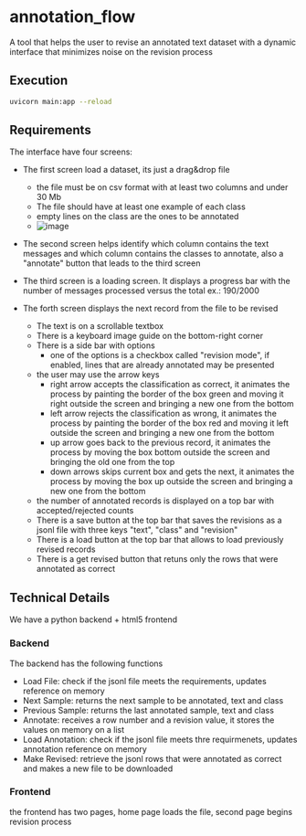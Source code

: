 # annotation_flow

A tool that helps the user to revise an annotated text dataset with a dynamic interface that minimizes noise on the revision process

## Execution

```bash
uvicorn main:app --reload
```

## Requirements
The interface have four screens:
 * The first screen load a dataset, its just a drag&drop file
    * the file must be on csv format with at least two columns and under 30 Mb
    * The file should have at least one example of each class
    * empty lines on the class are the ones to be annotated
    * ![image](https://github.com/rocharhs/annotation_flow/assets/6074339/13bb7e94-30cf-4fd9-9389-1b46257197f8)
 * The second screen helps identify which column contains the text messages and which column contains the classes to annotate, also a "annotate" button that leads to the third screen
 * The third screen is a loading screen. It displays a progress bar with the number of messages processed versus the total ex.: 190/2000 

 * The forth screen displays the next record from the file to be revised
   * The text is on a scrollable textbox 
   * There is a keyboard image guide on the bottom-right corner
   * There is a side bar with options
     * one of the options is a checkbox called "revision mode", if enabled, lines that are already annotated may be presented
   * the user may use the arrow keys
     * right arrow accepts the classification as correct, it animates the process by painting the border of the box green and moving it right outside the screen and bringing a new one from the bottom
     * left arrow rejects the classification as wrong, it animates the process by painting the border of the box red and moving it left outside the screen and bringing a new one from the bottom
     * up arrow goes back to the previous record, it animates the process by moving the box bottom outside the screen and bringing the old one from the top
     * down arrows skips current box and gets the next, it animates the process by moving the box up outside the screen and bringing a new one from the bottom
   * the number of annotated records is displayed on a top bar with accepted/rejected counts
   * There is a save button at the top bar that saves the revisions as a jsonl file with three keys "text", "class" and "revision"  
   * There is a load button at the top bar that allows to load previously revised records
   * There is a get revised button that retuns only the rows that were annotated as correct

## Technical Details
We have a python backend + html5 frontend

### Backend
The backend has the following functions

* Load File: check if the jsonl file meets the requirements, updates reference on memory
* Next Sample: returns the next sample to be annotated, text and class
* Previous Sample: returns the last annotated sample, text and class
* Annotate: receives a row number and a revision value, it stores the values on memory on a list
* Load Annotation: check if the jsonl file meets thre requirmenets, updates annotation reference on memory 
* Make Revised: retrieve the jsonl rows that were annotated as correct and makes a new file to be downloaded

### Frontend
the frontend has two pages, home page loads the file, second page begins revision process
